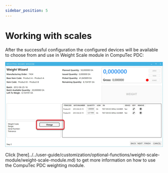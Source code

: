 ```yaml
---
sidebar_position: 5
---
```


# Working with scales

After the successful configuration the configured devices will be available to choose from and use in Weight Scale module in CompuTec PDC:

![Scales](./media/working-with-scales/scales.webp)

Click [here]../../user-guide/customization/optional-functions/weight-scale-module/weight-scale-module.md) to get more information on how to use the CompuTec PDC weighting module.
